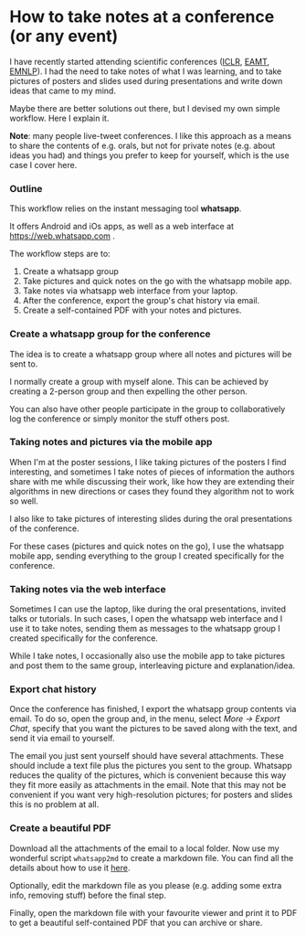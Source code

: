 # How to take notes at a conference (or any event)


I have recently started attending scientific conferences
([ICLR](http://noecasas.com/post/iclr2018/),
[EAMT](http://noecasas.com/post/eamt2018/),
[EMNLP](http://noecasas.com/post/emnlp2018/)). I had the need to take notes of what I was learning, and to take pictures of posters and slides used during presentations and write down ideas that came to my mind.

Maybe there are better solutions out there, but I devised my own simple workflow. Here I explain it.

**Note**: many people live-tweet conferences. I like this approach as a means to share the contents of e.g. orals, but not for private notes (e.g. about ideas you had) and things you prefer to keep for yourself, which is the use case I cover here.

### Outline

This workflow relies on the instant messaging tool **whatsapp**.

It offers Android and iOs apps, as well as a web interface at https://web.whatsapp.com .

The workflow steps are to:

1. Create a whatsapp group 
2. Take pictures and quick notes on the go with the whatsapp mobile app.
3. Take notes via whatsapp web interface from your laptop.
4. After the conference, export the group's chat history via email.
5. Create a self-contained PDF with your notes and pictures.

### Create a whatsapp group for the conference

The idea is to create a whatsapp group where all notes and pictures will be sent to.

I normally create a group with myself alone. This can be achieved by creating a 2-person group and then expelling the other person.

You can also have other people participate in the group to collaboratively log the conference or simply monitor the stuff others post.

### Taking notes and pictures via the mobile app

When I'm at the poster sessions, I like taking pictures of the posters I find interesting, and sometimes I take notes of pieces of information the authors share with me while discussing their work, like how they are extending their algorithms in new directions or cases they found they algorithm not to work so well.

I also like to take pictures of interesting slides during the oral presentations of the conference.

For these cases (pictures and quick notes on the go), I use the whatsapp mobile app, sending everything to the group I created specifically for the conference.

### Taking notes via the web interface

Sometimes I can use the laptop, like during the oral presentations, invited talks or tutorials. In such cases, I open the whatsapp web interface and I use it to take notes, sending them as messages to the whatsapp group I created specifically for the conference.

While I take notes, I occasionally also use the mobile app to take pictures and post them to the same group, interleaving picture and explanation/idea.

### Export chat history

Once the conference has finished, I export the whatsapp group contents via email. To do so, open the group and, in the menu, select _More → Export Chat_, specify that you want the pictures to be saved along with the text, and send it via email to yourself.

The email you just sent yourself should have several attachments. These should include a text file plus the pictures you sent to the group. Whatsapp reduces the quality of the pictures, which is convenient because this way they fit more easily as attachments in the email. Note that this may not be convenient if you want very high-resolution pictures; for posters and slides this is no problem at all.

###  Create a beautiful PDF

Download all the attachments of the email to a local folder. Now use my wonderful script `whatsapp2md` to create a markdown file. You can find all the details about how to use it [here](https://github.com/noe/whatsapp2md).

Optionally, edit the markdown file as you please (e.g. adding some extra info, removing stuff) before the final step.

Finally, open the markdown file with your favourite viewer and print it to PDF to get a beautiful self-contained PDF that you can archive or share.

